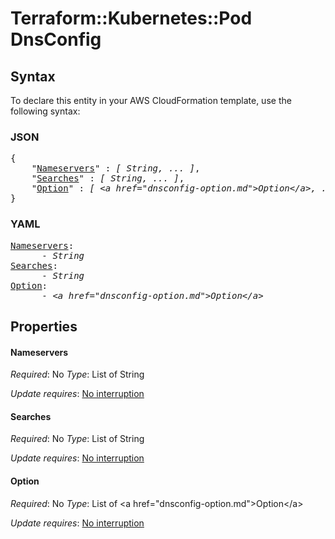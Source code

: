 # Terraform::Kubernetes::Pod DnsConfig

## Syntax

To declare this entity in your AWS CloudFormation template, use the following syntax:

### JSON

<pre>
{
    "<a href="#nameservers" title="Nameservers">Nameservers</a>" : <i>[ String, ... ]</i>,
    "<a href="#searches" title="Searches">Searches</a>" : <i>[ String, ... ]</i>,
    "<a href="#option" title="Option">Option</a>" : <i>[ &lt;a href=&#34;dnsconfig-option.md&#34;&gt;Option&lt;/a&gt;, ... ]</i>
}
</pre>

### YAML

<pre>
<a href="#nameservers" title="Nameservers">Nameservers</a>: <i>
      - String</i>
<a href="#searches" title="Searches">Searches</a>: <i>
      - String</i>
<a href="#option" title="Option">Option</a>: <i>
      - &lt;a href=&#34;dnsconfig-option.md&#34;&gt;Option&lt;/a&gt;</i>
</pre>

## Properties

#### Nameservers

_Required_: No
_Type_: List of String

_Update requires_: [No interruption](https://docs.aws.amazon.com/AWSCloudFormation/latest/UserGuide/using-cfn-updating-stacks-update-behaviors.html#update-no-interrupt)

#### Searches

_Required_: No
_Type_: List of String

_Update requires_: [No interruption](https://docs.aws.amazon.com/AWSCloudFormation/latest/UserGuide/using-cfn-updating-stacks-update-behaviors.html#update-no-interrupt)

#### Option

_Required_: No
_Type_: List of &lt;a href=&#34;dnsconfig-option.md&#34;&gt;Option&lt;/a&gt;

_Update requires_: [No interruption](https://docs.aws.amazon.com/AWSCloudFormation/latest/UserGuide/using-cfn-updating-stacks-update-behaviors.html#update-no-interrupt)

